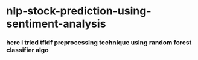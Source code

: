 # nlp-stock-prediction-using-sentiment-analysis

### here i tried  tfidf preprocessing technique using random forest classifier algo
